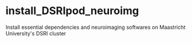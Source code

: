 # install_DSRIpod_neuroimg
Install essential dependencies and neuroimaging softwares on Maastricht University's DSRI cluster
